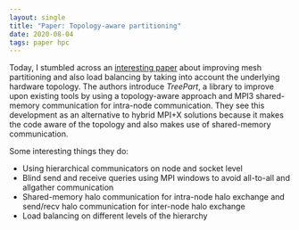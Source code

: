 ```yaml
---
layout: single
title: "Paper: Topology-aware partitioning"
date: 2020-08-04
tags: paper hpc
---
```


Today, I stumbled across an
[interesting paper](https://arxiv.org/abs/2008.00832) about improving mesh
partitioning and also load balancing by taking into account the underlying
hardware topology. The authors introduce *TreePart*, a library to improve upon
existing tools by using a topology-aware approach and MPI3 shared-memory
communication for intra-node communication. They see this development as an
alternative to hybrid MPI+X solutions because it makes the code aware of the
topology and also makes use of shared-memory communication.

Some interesting things they do:
* Using hierarchical communicators on node and socket level
* Blind send and receive queries using MPI windows to avoid all-to-all and
  allgather communication
* Shared-memory halo communication for intra-node halo exchange and send/recv
  halo communication for inter-node halo exchange
* Load balancing on different levels of the hierarchy
